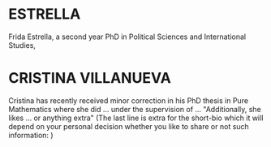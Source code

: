 


# ESTRELLA


Frida Estrella, a second year PhD in Political Sciences and International Studies,


# CRISTINA VILLANUEVA


Cristina has recently received minor correction in his PhD thesis
in Pure Mathematics where she did ...
under the supervision of ...
"Additionally, she likes ... or anything extra"
(The last line is extra for the short-bio which it will depend
on your personal decision whether you like to share or not such
  information: )
